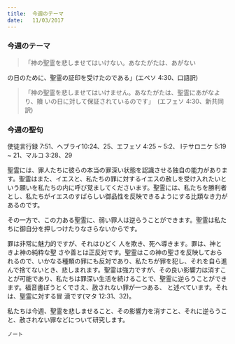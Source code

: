 ```yaml
---
title:  今週のテーマ
date:   11/03/2017
---
```


### 今週のテーマ	

> <p>「神の聖霊を悲しませてはいけない。あなたがたは、あがない
の日のために、聖霊の証印を受けたのである」(エペソ 4:30、口語訳)

> 「神の聖霊を悲しませてはいけません。あなたがたは、聖霊にあがなより、贖 いの日に対して保証されているのです」　(エフェソ 4:30、新共同訳)

### 今週の聖句

使徒言行録 7:51、ヘブライ10:24、25、エフェソ 4:25 ~ 5:2、	Iテサロニケ 5:19 ~ 21、マルコ 3:28、29

 聖霊には、罪人たちに彼らの本当の罪深い状態を認識させる独自の能力があります。聖霊はまた、イエスと、私たちの罪に対するイエスの赦しを受け入れたいという願いを私たちの内に呼び覚ましてくださいます。聖霊には、私たちを勝利者とし、私たちがイエスのすばらしい御品性を反映できるようにする比類なき力があるのです。

 その一方で、この力ある聖霊に、弱い罪人は逆らうことができます。聖霊は私たちに御自分を押しつけたりなさらないからです。

 罪は非常に魅力的ですが、それはひどく 人を欺き、死へ導きます。罪は、神ときよ神の純粋な聖 さや善とは正反対です。聖霊はこの神の聖さを反映しておられるので、いかなる種類の罪にも反対であり、私たちが罪を犯し、それを自ら進んで捨てないとき、悲しまれます。聖霊は強力ですが、その良い影響力は消すことが可能であり、私たちは罪深い生活を続けることで、聖霊に逆らうことができます。福音書ぼうとくでさえ、赦されない罪が一つある、 と述べています。それは、聖霊に対する冒 瀆です(マタ 12:31、32)。

 私たちは今週、聖霊を悲しませること、その影響力を消すこと、それに逆らうこと、赦されない罪などについて研究します。

`ノート`
